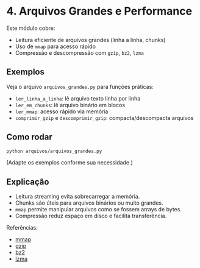 # 4. Arquivos Grandes e Performance

Este módulo cobre:
- Leitura eficiente de arquivos grandes (linha a linha, chunks)
- Uso de `mmap` para acesso rápido
- Compressão e descompressão com `gzip`, `bz2`, `lzma`

## Exemplos
Veja o arquivo `arquivos_grandes.py` para funções práticas:
- `ler_linha_a_linha`: lê arquivo texto linha por linha
- `ler_em_chunks`: lê arquivo binário em blocos
- `ler_mmap`: acesso rápido via memória
- `comprimir_gzip` e `descomprimir_gzip`: compacta/descompacta arquivos

## Como rodar
```bash
python arquivos/arquivos_grandes.py
```
(Adapte os exemplos conforme sua necessidade.)

## Explicação
- Leitura streaming evita sobrecarregar a memória.
- Chunks são úteis para arquivos binários ou muito grandes.
- `mmap` permite manipular arquivos como se fossem arrays de bytes.
- Compressão reduz espaço em disco e facilita transferência.

Referências:
- [mmap](https://docs.python.org/3/library/mmap.html)
- [gzip](https://docs.python.org/3/library/gzip.html)
- [bz2](https://docs.python.org/3/library/bz2.html)
- [lzma](https://docs.python.org/3/library/lzma.html)
